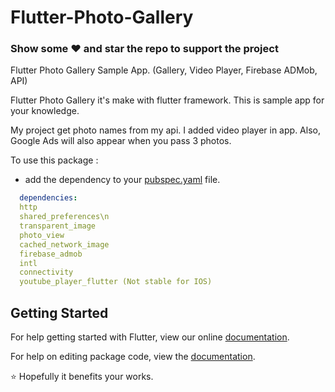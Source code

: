 # Flutter-Photo-Gallery

### Show some :heart: and star the repo to support the project

Flutter Photo Gallery Sample App. (Gallery, Video Player, Firebase ADMob, API)

Flutter Photo Gallery it's make with flutter framework. This is sample app for your knowledge.

My project get photo names from my api. I added video player in app. Also, Google Ads will also appear when you pass 3 photos.

To use this package :

* add the dependency to your [pubspec.yaml](https://github.com/dmazlum/Flutter-Photo-Gallery/blob/master/pubspec.yaml) file.

```yaml
  dependencies:
  http
  shared_preferences\n
  transparent_image
  photo_view
  cached_network_image
  firebase_admob
  intl
  connectivity
  youtube_player_flutter (Not stable for IOS)
```

## Getting Started

For help getting started with Flutter, view our online [documentation](https://flutter.io/).

For help on editing package code, view the [documentation](https://flutter.io/developing-packages/).

:star: Hopefully it benefits your works.
